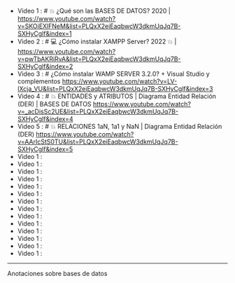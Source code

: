 - Video 1 : # 💥 ¿Qué son las BASES DE DATOS? 2020 | https://www.youtube.com/watch?v=SKOiEXlFNeM&list=PLQxX2eiEaqbwcW3dkmUqJq7B-SXHyCglf&index=1
- Video 2 : # 💻 ¿Cómo instalar XAMPP Server? 2022 💥 | https://www.youtube.com/watch?v=pwTbAKRiRvA&list=PLQxX2eiEaqbwcW3dkmUqJq7B-SXHyCglf&index=2
- Video 3 : # ¿Cómo instalar WAMP SERVER 3.2.0? + Visual Studio y complementos https://www.youtube.com/watch?v=LV-lXcja_VU&list=PLQxX2eiEaqbwcW3dkmUqJq7B-SXHyCglf&index=3
- Video 4 : # 💥 ENTIDADES y ATRIBUTOS | Diagrama Entidad Relación (DER) | BASES DE DATOS https://www.youtube.com/watch?v=_acDisSc2UE&list=PLQxX2eiEaqbwcW3dkmUqJq7B-SXHyCglf&index=4
- Video 5 : # 💥 RELACIONES 1aN, 1a1 y NaN | Diagrama Entidad Relación (DER) https://www.youtube.com/watch?v=AArIcStS0TU&list=PLQxX2eiEaqbwcW3dkmUqJq7B-SXHyCglf&index=5
- Video 1 :
- Video 1 :
- Video 1 :
- Video 1 :
- Video 1 :
- Video 1 :
- Video 1 :
- Video 1 :
- Video 1 :
- Video 1 :
- Video 1 :
- Video 1 :
- Video 1 :
- Video 1 :

------
Anotaciones sobre bases de datos